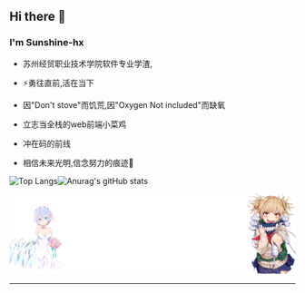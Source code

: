 ## Hi there 👋

<!--
**moreSunshine-hx/moreSunshine-hx** is a ✨ _special_ ✨ repository because its `README.md` (this file) appears on your GitHub profile.

Here are some ideas to get you started:

- 🔭 I’m currently working on ...
- 🌱 I’m currently learning ...
- 👯 I’m looking to collaborate on ...
- 🤔 I’m looking for help with ...
- 💬 Ask me about ...
- 📫 How to reach me: ...
- 😄 Pronouns: ...
-  Fun fact: ...
-->
### I'm Sunshine-hx

* 苏州经贸职业技术学院软件专业学渣,

* ⚡勇往直前,活在当下

* 因"Don't stove"而饥荒,因"Oxygen Not included"而缺氧

* 立志当全栈的web前端小菜鸡

* 冲在码的前线

* 相信未来光明,信念努力的痕迹💪

![Top Langs](https://github-readme-stats.vercel.app/api/top-langs/?username=moreSunshine-hx&layout=compact)![Anurag's gitHub stats](https://github-readme-stats.vercel.app/api?username=moreSunshine-hx&show_icons=true&theme=radical)

<div align=center>
    <img src="./picuture.png">
</div>






---

  
